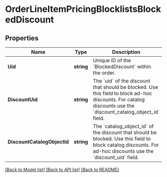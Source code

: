 # OrderLineItemPricingBlocklistsBlockedDiscount

## Properties
Name | Type | Description | Notes
------------ | ------------- | ------------- | -------------
**Uid** | **string** | Unique ID of the &#x60;BlockedDiscount&#x60; within the order. | [optional] [default to null]
**DiscountUid** | **string** | The &#x60;uid&#x60; of the discount that should be blocked. Use this field to block  ad-hoc discounts. For catalog discounts use the &#x60;discount_catalog_object_id&#x60; field. | [optional] [default to null]
**DiscountCatalogObjectId** | **string** | The &#x60;catalog_object_id&#x60; of the discount that should be blocked.  Use this field to block catalog discounts. For ad-hoc discounts use the  &#x60;discount_uid&#x60; field. | [optional] [default to null]

[[Back to Model list]](../README.md#documentation-for-models) [[Back to API list]](../README.md#documentation-for-api-endpoints) [[Back to README]](../README.md)

